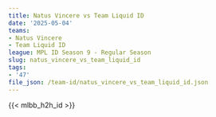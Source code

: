 ```yaml
---
title: Natus Vincere vs Team Liquid ID
date: '2025-05-04'
teams:
- Natus Vincere
- Team Liquid ID
league: MPL ID Season 9 - Regular Season
slug: natus_vincere_vs_team_liquid_id
tags:
- '47'
file_json: /team-id/natus_vincere_vs_team_liquid_id.json
---
```


{{< mlbb_h2h_id >}}
